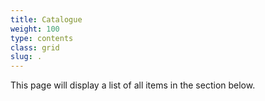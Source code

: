```yaml
---
title: Catalogue
weight: 100
type: contents
class: grid
slug: .
---
```

This page will display a list of all items in the section below.
